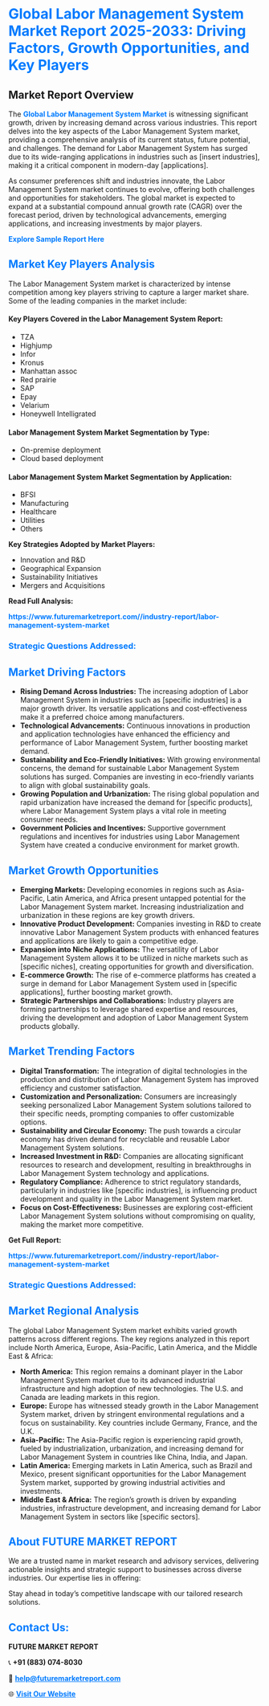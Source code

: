 <h1 style="color: #007BFF;">Global Labor Management System Market Report 2025-2033: Driving Factors, Growth Opportunities, and Key Players</h1>

<section id="overview">
<h2>Market Report Overview</h2>
<p>The <a href="https://www.futuremarketreport.com//industry-report/labor-management-system-market" style="color: #007BFF; text-decoration: none;"><strong>Global Labor Management System Market</strong></a> is witnessing significant growth, driven by increasing demand across various industries. This report delves into the key aspects of the Labor Management System market, providing a comprehensive analysis of its current status, future potential, and challenges. The demand for Labor Management System has surged due to its wide-ranging applications in industries such as [insert industries], making it a critical component in modern-day [applications].</p>
<p>As consumer preferences shift and industries innovate, the Labor Management System market continues to evolve, offering both challenges and opportunities for stakeholders. The global market is expected to expand at a substantial compound annual growth rate (CAGR) over the forecast period, driven by technological advancements, emerging applications, and increasing investments by major players.</p>
</section>

<section id="overview">
<p><a href="https://www.futuremarketreport.com//request-sample/reportId=46648" style="color: #007BFF; text-decoration: none;"><strong>Explore Sample Report Here</strong></a></p>
</section>

<section id="key-players">
<h2 style="color: #007BFF;">Market Key Players Analysis</h2>
<p>The Labor Management System market is characterized by intense competition among key players striving to capture a larger market share. Some of the leading companies in the market include:</p>
<h4>Key Players Covered in the Labor Management System Report:</h4>
<ul><li>TZA</li><li>Highjump</li><li>Infor</li><li>Kronus</li><li>Manhattan assoc</li><li>Red prairie</li><li>SAP</li><li>Epay</li><li>Velarium</li><li>Honeywell Intelligrated</li></ul>
<h4>Labor Management System Market Segmentation by Type:</h4>
<ul><li>On-premise deployment</li><li>Cloud based deployment</li></ul>

<h4>Labor Management System Market Segmentation by Application:</h4>
<ul><li>BFSI</li><li>Manufacturing</li><li>Healthcare</li><li>Utilities</li><li>Others</li></ul>
<p><strong>Key Strategies Adopted by Market Players:</strong></p>
<ul>
<li>Innovation and R&D</li>
<li>Geographical Expansion</li>
<li>Sustainability Initiatives</li>
<li>Mergers and Acquisitions</li>
</ul>
</section>

<section>
<p><strong>Read Full Analysis: </strong></p><a href="https://www.futuremarketreport.com//industry-report/labor-management-system-market" style="color: #007BFF; text-decoration: none;"><strong>https://www.futuremarketreport.com//industry-report/labor-management-system-market</strong></a>
<h3 style="color: #007BFF;">Strategic Questions Addressed:</h3>
</section>

<section id="driving-factors">
<h2 style="color: #007BFF;">Market Driving Factors</h2>
<ul>
<li><strong>Rising Demand Across Industries:</strong> The increasing adoption of Labor Management System in industries such as [specific industries] is a major growth driver. Its versatile applications and cost-effectiveness make it a preferred choice among manufacturers.</li>
<li><strong>Technological Advancements:</strong> Continuous innovations in production and application technologies have enhanced the efficiency and performance of Labor Management System, further boosting market demand.</li>
<li><strong>Sustainability and Eco-Friendly Initiatives:</strong> With growing environmental concerns, the demand for sustainable Labor Management System solutions has surged. Companies are investing in eco-friendly variants to align with global sustainability goals.</li>
<li><strong>Growing Population and Urbanization:</strong> The rising global population and rapid urbanization have increased the demand for [specific products], where Labor Management System plays a vital role in meeting consumer needs.</li>
<li><strong>Government Policies and Incentives:</strong> Supportive government regulations and incentives for industries using Labor Management System have created a conducive environment for market growth.</li>
</ul>
</section>

<section id="growth-opportunities">
<h2 style="color: #007BFF;">Market Growth Opportunities</h2>
<ul>
<li><strong>Emerging Markets:</strong> Developing economies in regions such as Asia-Pacific, Latin America, and Africa present untapped potential for the Labor Management System market. Increasing industrialization and urbanization in these regions are key growth drivers.</li>
<li><strong>Innovative Product Development:</strong> Companies investing in R&D to create innovative Labor Management System products with enhanced features and applications are likely to gain a competitive edge.</li>
<li><strong>Expansion into Niche Applications:</strong> The versatility of Labor Management System allows it to be utilized in niche markets such as [specific niches], creating opportunities for growth and diversification.</li>
<li><strong>E-commerce Growth:</strong> The rise of e-commerce platforms has created a surge in demand for Labor Management System used in [specific applications], further boosting market growth.</li>
<li><strong>Strategic Partnerships and Collaborations:</strong> Industry players are forming partnerships to leverage shared expertise and resources, driving the development and adoption of Labor Management System products globally.</li>
</ul>
</section>

<section id="trending-factors">
<h2 style="color: #007BFF;">Market Trending Factors</h2>
<ul>
<li><strong>Digital Transformation:</strong> The integration of digital technologies in the production and distribution of Labor Management System has improved efficiency and customer satisfaction.</li>
<li><strong>Customization and Personalization:</strong> Consumers are increasingly seeking personalized Labor Management System solutions tailored to their specific needs, prompting companies to offer customizable options.</li>
<li><strong>Sustainability and Circular Economy:</strong> The push towards a circular economy has driven demand for recyclable and reusable Labor Management System solutions.</li>
<li><strong>Increased Investment in R&D:</strong> Companies are allocating significant resources to research and development, resulting in breakthroughs in Labor Management System technology and applications.</li>
<li><strong>Regulatory Compliance:</strong> Adherence to strict regulatory standards, particularly in industries like [specific industries], is influencing product development and quality in the Labor Management System market.</li>
<li><strong>Focus on Cost-Effectiveness:</strong> Businesses are exploring cost-efficient Labor Management System solutions without compromising on quality, making the market more competitive.</li>
</ul>
</section>

<section>
<p><strong>Get Full Report: </strong></p><a href="https://www.futuremarketreport.com//industry-report/labor-management-system-market" style="color: #007BFF; text-decoration: none;"><strong>https://www.futuremarketreport.com//industry-report/labor-management-system-market</strong></a>
<h3 style="color: #007BFF;">Strategic Questions Addressed:</h3>
</section>


<section id="regional-analysis">
<h2 style="color: #007BFF;">Market Regional Analysis</h2>
<p>The global Labor Management System market exhibits varied growth patterns across different regions. The key regions analyzed in this report include North America, Europe, Asia-Pacific, Latin America, and the Middle East & Africa:</p>
<ul>
<li><strong>North America:</strong> This region remains a dominant player in the Labor Management System market due to its advanced industrial infrastructure and high adoption of new technologies. The U.S. and Canada are leading markets in this region.</li>
<li><strong>Europe:</strong> Europe has witnessed steady growth in the Labor Management System market, driven by stringent environmental regulations and a focus on sustainability. Key countries include Germany, France, and the U.K.</li>
<li><strong>Asia-Pacific:</strong> The Asia-Pacific region is experiencing rapid growth, fueled by industrialization, urbanization, and increasing demand for Labor Management System in countries like China, India, and Japan.</li>
<li><strong>Latin America:</strong> Emerging markets in Latin America, such as Brazil and Mexico, present significant opportunities for the Labor Management System market, supported by growing industrial activities and investments.</li>
<li><strong>Middle East & Africa:</strong> The region’s growth is driven by expanding industries, infrastructure development, and increasing demand for Labor Management System in sectors like [specific sectors].</li>
</ul>
</section>

<footer>
<h2 style="color: #007BFF;">About FUTURE MARKET REPORT</h2>
<p>We are a trusted name in market research and advisory services, delivering actionable insights and strategic support to businesses across diverse industries. Our expertise lies in offering:</p>

<p>Stay ahead in today’s competitive landscape with our tailored research solutions.</p>

<h2 style="color: #007BFF;">Contact Us:</h2>
<p><strong>FUTURE MARKET REPORT</strong></p>
<p>📞 <strong>+91 (883) 074-8030</strong></p>
<p>📧 <strong><a href="mailto:help@futuremarketreport.com" style="color: #007BFF;">help@futuremarketreport.com</a></strong></p>
<p>🌐 <strong><a href="https://www.futuremarketreport.com/" style="color: #007BFF;">Visit Our Website</a></strong></p>
</footer>
